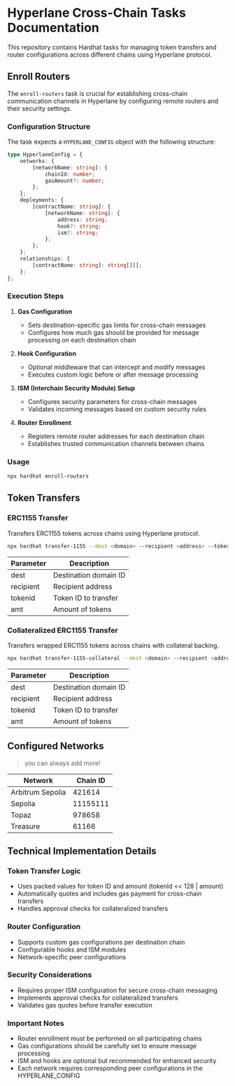 # Hyperlane Cross-Chain Tasks Documentation

This repository contains Hardhat tasks for managing token transfers and router configurations across different chains using Hyperlane protocol.

## Enroll Routers

The `enroll-routers` task is crucial for establishing cross-chain communication channels in Hyperlane by configuring remote routers and their security settings.

### Configuration Structure

The task expects a `HYPERLANE_CONFIG` object with the following structure:

```typescript
type HyperlaneConfig = {
    networks: {
        [networkName: string]: {
            chainId: number;
            gasAmount?: number;
        };
    };
    deployments: {
        [contractName: string]: {
            [networkName: string]: {
                address: string;
                hook?: string;
                ism?: string;
            };
        };
    };
    relationships: {
        [contractName: string]: string[][];
    };
};
```

### Execution Steps

1. **Gas Configuration**

    - Sets destination-specific gas limits for cross-chain messages
    - Configures how much gas should be provided for message processing on each destination chain

2. **Hook Configuration**

    - Optional middleware that can intercept and modify messages
    - Executes custom logic before or after message processing

3. **ISM (Interchain Security Module) Setup**

    - Configures security parameters for cross-chain messages
    - Validates incoming messages based on custom security rules

4. **Router Enrollment**
    - Registers remote router addresses for each destination chain
    - Establishes trusted communication channels between chains

### Usage

```bash
npx hardhat enroll-routers
```

## Token Transfers

### ERC1155 Transfer

Transfers ERC1155 tokens across chains using Hyperlane protocol.

```bash
npx hardhat transfer-1155 --dest <domain> --recipient <address> --tokenid <id> --amt <amount>
```

| Parameter | Description           |
| --------- | --------------------- |
| dest      | Destination domain ID |
| recipient | Recipient address     |
| tokenid   | Token ID to transfer  |
| amt       | Amount of tokens      |

### Collateralized ERC1155 Transfer

Transfers wrapped ERC1155 tokens across chains with collateral backing.

```bash
npx hardhat transfer-1155-collateral --dest <domain> --recipient <address> --tokenid <id> --amt <amount>
```

| Parameter | Description           |
| --------- | --------------------- |
| dest      | Destination domain ID |
| recipient | Recipient address     |
| tokenid   | Token ID to transfer  |
| amt       | Amount of tokens      |

## Configured Networks

> you can always add more!

| Network          | Chain ID |
| ---------------- | -------- |
| Arbitrum Sepolia | 421614   |
| Sepolia          | 11155111 |
| Topaz            | 978658   |
| Treasure         | 61166    |

## Technical Implementation Details

### Token Transfer Logic

- Uses packed values for token ID and amount (tokenId << 128 | amount)
- Automatically quotes and includes gas payment for cross-chain transfers
- Handles approval checks for collateralized transfers

### Router Configuration

- Supports custom gas configurations per destination chain
- Configurable hooks and ISM modules
- Network-specific peer configurations

### Security Considerations

- Requires proper ISM configuration for secure cross-chain messaging
- Implements approval checks for collateralized transfers
- Validates gas quotes before transfer execution

### Important Notes

- Router enrollment must be performed on all participating chains
- Gas configurations should be carefully set to ensure message processing
- ISM and hooks are optional but recommended for enhanced security
- Each network requires corresponding peer configurations in the HYPERLANE_CONFIG
